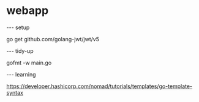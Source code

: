 # webapp


--- setup

go get github.com/golang-jwt/jwt/v5


--- tidy-up

gofmt -w main.go


--- learning

https://developer.hashicorp.com/nomad/tutorials/templates/go-template-syntax


